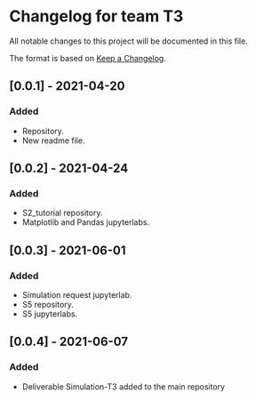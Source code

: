 # Changelog for team T3

All notable changes to this project will be documented in this file.

The format is based on [Keep a Changelog](https://keepachangelog.com/en/1.0.0/).

## [0.0.1] - 2021-04-20

### Added

- Repository.
- New readme file.

## [0.0.2] - 2021-04-24

### Added

- S2_tutorial repository.
- Matplotlib and Pandas jupyterlabs.

## [0.0.3] - 2021-06-01

### Added

- Simulation request jupyterlab.
- S5 repository.
- S5 jupyterlabs.


## [0.0.4] - 2021-06-07

### Added

- Deliverable Simulation-T3 added to the main repository

